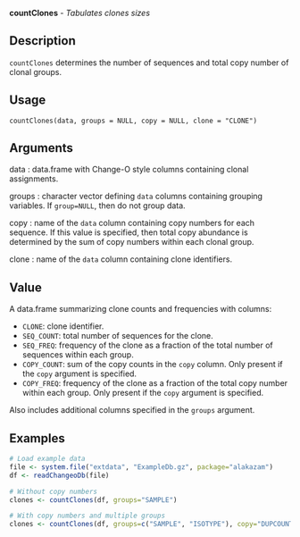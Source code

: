 





**countClones** - *Tabulates clones sizes*

Description
--------------------

`countClones` determines the number of sequences and total copy number of 
clonal groups.

Usage
--------------------

```
countClones(data, groups = NULL, copy = NULL, clone = "CLONE")
```

Arguments
-------------------

data
:   data.frame with Change-O style columns containing clonal assignments.

groups
:   character vector defining `data` columns containing grouping 
variables. If `group=NULL`, then do not group data.

copy
:   name of the `data` column containing copy numbers for each 
sequence. If this value is specified, then total copy abundance
is determined by the sum of copy numbers within each clonal group.

clone
:   name of the `data` column containing clone identifiers.



Value
-------------------

A data.frame summarizing clone counts and frequencies with columns:

+  `CLONE`:       clone identifier.
+  `SEQ_COUNT`:   total number of sequences for the clone.
+  `SEQ_FREQ`:    frequency of the clone as a fraction of the total
number of sequences within each group.
+  `COPY_COUNT`:  sum of the copy counts in the `copy` column.
Only present if the `copy` argument is 
specified.
+  `COPY_FREQ`:   frequency of the clone as a fraction of the total
copy number within each group. Only present if 
the `copy` argument is specified.

Also includes additional columns specified in the `groups` argument.



Examples
-------------------

```R
# Load example data
file <- system.file("extdata", "ExampleDb.gz", package="alakazam")
df <- readChangeoDb(file)

# Without copy numbers
clones <- countClones(df, groups="SAMPLE")

# With copy numbers and multiple groups
clones <- countClones(df, groups=c("SAMPLE", "ISOTYPE"), copy="DUPCOUNT")
```




